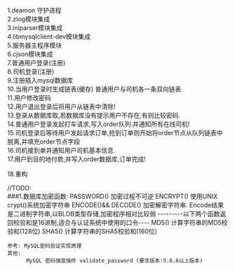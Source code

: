 1.deamon 守护进程   <br>
2.zlog模块集成      <br>
3.iniparser模块集成 <br>
4.libmysqlclient-dev模块集成 <br>
5.服务器主程序模块 <br>
6.cjson模块集成 <br>
7.普通用户登录(注册) <br>
8.司机登录(注册) <br>
9.注册插入mysql数据库 <br>
10.当用户登录时生成链表(缓存) 普通用户与司机各一条双向链表 <br>
11.用户修改密码 <br>
12.用户退出登录后将用户从链表中清除! <br>
13.登录从数据库取,若数据库没有提示用户不存在,有则比较密码. <br>
14.普通用户登录发起打车请求,写入order队列.并通知所有在线司机! <br>
15.司机登录后等待用户发起请求订单,抢到订单则开始将order节点从队列链表中脱离,并填充order节点字段 <br>
16.司机接到单并通知用户司机基本信息. <br>
17.用户到目的地付款,并写入order数据库,订单完成! <br>

18.重构

//TODO:     <br>
###1.数据库加密函数:
	PASSWORD() 加密过程不可逆
	ENCRYPT() 使用UNIX crypt()系统加密字符串
	ENCODE()&& DECODE() 加密解密字符串. Encode结果是二进制字符串,以BLOB类型存储,加密程序相对比较弱
	---------以下两个函数返回校验和是16进制,适合与认证系统中使用的口令----
		MD5() 计算字符串的MD5校验和(128位)
		SHA5() 计算字符串的SHA5校验和(160位)

    参考: MySQL密码验证实现原理
    其他:
          MySQL 密码强度插件 validate_password (要求版本:5.6.6以上版本)
